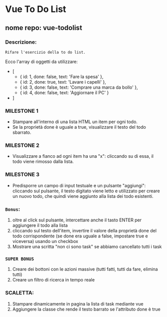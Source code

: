 # Vue To Do List
## nome repo: vue-todolist
### Descrizione:
    Rifare l'esercizio della to do list.
Ecco l'array di oggetti da utilizzare:
- [
  - { id: 1, done: false, text: 'Fare la spesa' },
  - { id: 2, done: true, text: 'Lavare i capelli' },
  - { id: 3, done: false, text: 'Comprare una marca da bollo' },
  - { id: 4, done: false, text: 'Aggiornare il PC' }
- ]
### MILESTONE 1
- Stampare all'interno di una lista HTML un item per ogni todo.
- Se la proprietà done è uguale a true, visualizzare il testo del todo sbarrato.
### MILESTONE 2
- Visualizzare a fianco ad ogni item ha una "x": cliccando su di essa, il todo viene rimosso dalla lista.
### MILESTONE 3
- Predisporre un campo di input testuale e un pulsante "aggiungi": cliccando sul pulsante, il testo digitato viene letto e utilizzato per creare un nuovo todo, che quindi viene aggiunto alla lista dei todo esistenti.
### `Bonus`:
1. oltre al click sul pulsante, intercettare anche il tasto ENTER per aggiungere il todo alla lista
2. cliccando sul testo dell'item, invertire il valore della proprietà done del todo corrispondente (se done era uguale a false, impostare true e viceversa) usando un checkbox
3. Mostrare una scritta "non ci sono task" se abbiamo cancellato tutti i task
### `SUPER BONUS`
1. Creare dei bottoni con le azioni massive (tutti fatti, tutti da fare, elimina tutti)
2. Creare un filtro di ricerca in tempo reale


### SCALETTA:
1. Stampare dinamicamente in pagina la lista di task mediante vue
2. Aggiungere la classe che rende il testo barrato se l'attributo done è true